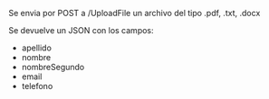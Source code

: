 Se envia por POST a /UploadFile un archivo del tipo .pdf, .txt, .docx

Se devuelve un JSON con los campos:
- apellido
- nombre
- nombreSegundo
- email
- telefono

